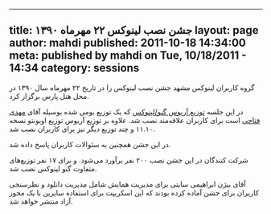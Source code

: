 ----------
title: جشن نصب لینوکس ۲۲ مهرماه ۱۳۹۰
layout: page
author: mahdi
published: 2011-10-18 14:34:00
meta: published by mahdi on Tue, 10/18/2011 - 14:34
category: sessions
----------
گروه کاربران لینوکس مشهد جشن نصب لینوکس را در تاریخ ۲۲ مهرماه سال ۱۳۹۰ در محل
هتل پارس برگزار کرد.

در این جلسه [توزیع آریوس گنو/لینوکس](http://arioslinux.org) که یک توزیع بومی
شده بوسیله آقای [مهدی فتاحی](http://mehdi.wordpress.com) است برای کاربران
علاقه‌مند نصب شد. علاوه بر توزیع آریوس توزیع اوبونتو نسخه ۱۱.۱۰ و چند توزیع
دیگر نیز برای کاربران نصب شد.

در این جشن همچنین به سئوالات کاربران پاسخ داده شد.

شرکت کنندگان در این جشن نصب ۲۰۰ نفر برآورد می‌شود. و برای ۱۷ نفر توزیع‌های
متفاوت گنو لینوکس نصب شد.

آقای بیژن ابراهیمی سایتی برای مدیریت همایش شامل مدیریت دانلود و نظرسنجی
کاربران برای جشن آماده کرده بودند که این اسکریپت برای استفاده سایرین با یک
مجوز آزاد منتشر خواهد شد.

